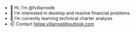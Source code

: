 - 👋 Hi, I’m @fvillarroelb
- 👀 I’m interested in  develop and resolve financial problems.
- 🌱 I’m currently learning technical charter analysis 
- 📫 Contact  felipe.villarroel@outlook.com

<!---
fvillarroelb/fvillarroelb is a ✨ special ✨ repository because its `README.md` (this file) appears on your GitHub profile.
You can click the Preview link to take a look at your changes.
--->
